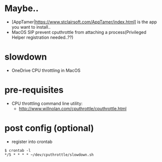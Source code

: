 # Maybe..
- [AppTamer|https://www.stclairsoft.com/AppTamer/index.html] is the app you want to install..
- MacOS SIP prevent cputhrottle from attaching a process(Privileged Helper registration needed..??)

# slowdown
- OneDrive CPU throttling in MacOS

# pre-requisites
- CPU throttling command line utility:
  * http://www.willnolan.com/cputhrottle/cputhrottle.html

# post config (optional)
- register into crontab
```
$ crontab -l
*/5 * * * * ~/dev/cputhrottle/slowdown.sh
```
